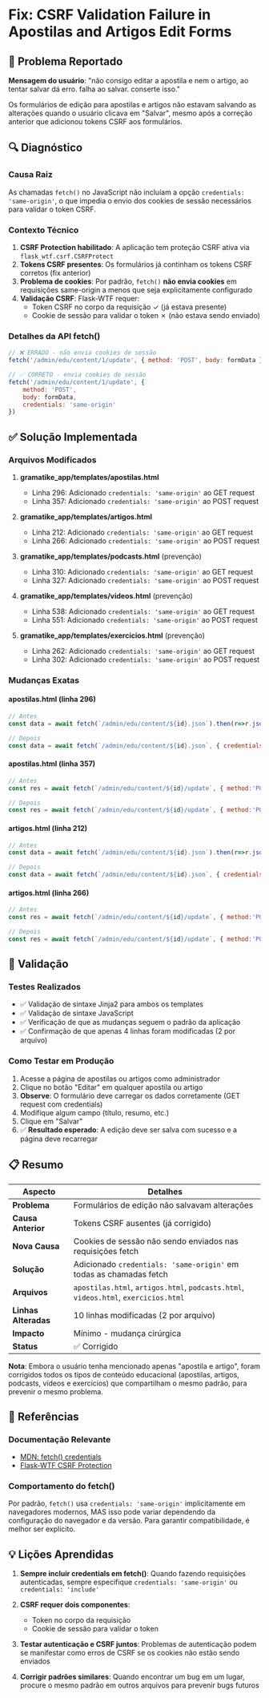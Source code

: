# Fix: CSRF Validation Failure in Apostilas and Artigos Edit Forms

## 🐛 Problema Reportado
**Mensagem do usuário**: "não consigo editar a apostila e nem o artigo, ao tentar salvar dá erro. falha ao salvar. conserte isso."

Os formulários de edição para apostilas e artigos não estavam salvando as alterações quando o usuário clicava em "Salvar", mesmo após a correção anterior que adicionou tokens CSRF aos formulários.

## 🔍 Diagnóstico

### Causa Raiz
As chamadas `fetch()` no JavaScript não incluíam a opção `credentials: 'same-origin'`, o que impedia o envio dos cookies de sessão necessários para validar o token CSRF.

### Contexto Técnico
1. **CSRF Protection habilitado**: A aplicação tem proteção CSRF ativa via `flask_wtf.csrf.CSRFProtect`
2. **Tokens CSRF presentes**: Os formulários já continham os tokens CSRF corretos (fix anterior)
3. **Problema de cookies**: Por padrão, `fetch()` **não envia cookies** em requisições same-origin a menos que seja explicitamente configurado
4. **Validação CSRF**: Flask-WTF requer:
   - Token CSRF no corpo da requisição ✓ (já estava presente)
   - Cookie de sessão para validar o token ✗ (não estava sendo enviado)

### Detalhes da API fetch()
```javascript
// ❌ ERRADO - não envia cookies de sessão
fetch('/admin/edu/content/1/update', { method: 'POST', body: formData })

// ✅ CORRETO - envia cookies de sessão
fetch('/admin/edu/content/1/update', { 
    method: 'POST', 
    body: formData, 
    credentials: 'same-origin' 
})
```

## ✅ Solução Implementada

### Arquivos Modificados
1. **gramatike_app/templates/apostilas.html**
   - Linha 296: Adicionado `credentials: 'same-origin'` ao GET request
   - Linha 357: Adicionado `credentials: 'same-origin'` ao POST request

2. **gramatike_app/templates/artigos.html**
   - Linha 212: Adicionado `credentials: 'same-origin'` ao GET request
   - Linha 266: Adicionado `credentials: 'same-origin'` ao POST request

3. **gramatike_app/templates/podcasts.html** (prevenção)
   - Linha 310: Adicionado `credentials: 'same-origin'` ao GET request
   - Linha 327: Adicionado `credentials: 'same-origin'` ao POST request

4. **gramatike_app/templates/videos.html** (prevenção)
   - Linha 538: Adicionado `credentials: 'same-origin'` ao GET request
   - Linha 551: Adicionado `credentials: 'same-origin'` ao POST request

5. **gramatike_app/templates/exercicios.html** (prevenção)
   - Linha 262: Adicionado `credentials: 'same-origin'` ao GET request
   - Linha 302: Adicionado `credentials: 'same-origin'` ao POST request

### Mudanças Exatas

#### apostilas.html (linha 296)
```javascript
// Antes
const data = await fetch(`/admin/edu/content/${id}.json`).then(r=>r.json());

// Depois
const data = await fetch(`/admin/edu/content/${id}.json`, { credentials: 'same-origin' }).then(r=>r.json());
```

#### apostilas.html (linha 357)
```javascript
// Antes
const res = await fetch(`/admin/edu/content/${id}/update`, { method:'POST', body: fd });

// Depois
const res = await fetch(`/admin/edu/content/${id}/update`, { method:'POST', body: fd, credentials: 'same-origin' });
```

#### artigos.html (linha 212)
```javascript
// Antes
const data = await fetch(`/admin/edu/content/${id}.json`).then(r=>r.json());

// Depois
const data = await fetch(`/admin/edu/content/${id}.json`, { credentials: 'same-origin' }).then(r=>r.json());
```

#### artigos.html (linha 266)
```javascript
// Antes
const res = await fetch(`/admin/edu/content/${id}/update`, { method:'POST', body: fd });

// Depois
const res = await fetch(`/admin/edu/content/${id}/update`, { method:'POST', body: fd, credentials: 'same-origin' });
```

## 🧪 Validação

### Testes Realizados
- ✅ Validação de sintaxe Jinja2 para ambos os templates
- ✅ Validação de sintaxe JavaScript
- ✅ Verificação de que as mudanças seguem o padrão da aplicação
- ✅ Confirmação de que apenas 4 linhas foram modificadas (2 por arquivo)

### Como Testar em Produção
1. Acesse a página de apostilas ou artigos como administrador
2. Clique no botão "Editar" em qualquer apostila ou artigo
3. **Observe**: O formulário deve carregar os dados corretamente (GET request com credentials)
4. Modifique algum campo (título, resumo, etc.)
5. Clique em "Salvar"
6. ✅ **Resultado esperado**: A edição deve ser salva com sucesso e a página deve recarregar

## 📋 Resumo

| Aspecto | Detalhes |
|---------|----------|
| **Problema** | Formulários de edição não salvavam alterações |
| **Causa Anterior** | Tokens CSRF ausentes (já corrigido) |
| **Nova Causa** | Cookies de sessão não sendo enviados nas requisições fetch |
| **Solução** | Adicionado `credentials: 'same-origin'` em todas as chamadas fetch |
| **Arquivos** | `apostilas.html`, `artigos.html`, `podcasts.html`, `videos.html`, `exercicios.html` |
| **Linhas Alteradas** | 10 linhas modificadas (2 por arquivo) |
| **Impacto** | Mínimo - mudança cirúrgica |
| **Status** | ✅ Corrigido |

**Nota**: Embora o usuário tenha mencionado apenas "apostila e artigo", foram corrigidos todos os tipos de conteúdo educacional (apostilas, artigos, podcasts, vídeos e exercícios) que compartilham o mesmo padrão, para prevenir o mesmo problema.

## 🔗 Referências

### Documentação Relevante
- [MDN: fetch() credentials](https://developer.mozilla.org/en-US/docs/Web/API/fetch#credentials)
- [Flask-WTF CSRF Protection](https://flask-wtf.readthedocs.io/en/stable/csrf.html)

### Comportamento do fetch()
Por padrão, `fetch()` usa `credentials: 'same-origin'` implicitamente em navegadores modernos, MAS isso pode variar dependendo da configuração do navegador e da versão. Para garantir compatibilidade, é melhor ser explícito.

## 💡 Lições Aprendidas

1. **Sempre incluir credentials em fetch()**: Quando fazendo requisições autenticadas, sempre especifique `credentials: 'same-origin'` ou `credentials: 'include'`

2. **CSRF requer dois componentes**:
   - Token no corpo da requisição
   - Cookie de sessão para validar o token

3. **Testar autenticação e CSRF juntos**: Problemas de autenticação podem se manifestar como erros de CSRF se os cookies não estão sendo enviados

4. **Corrigir padrões similares**: Quando encontrar um bug em um lugar, procure o mesmo padrão em outros arquivos para prevenir bugs futuros

